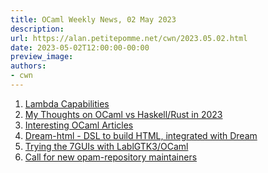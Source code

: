 ```yaml
---
title: OCaml Weekly News, 02 May 2023
description:
url: https://alan.petitepomme.net/cwn/2023.05.02.html
date: 2023-05-02T12:00:00-00:00
preview_image:
authors:
- cwn
---
```


<ol><li><a href="https://alan.petitepomme.net/cwn/2023.05.02.html#1">Lambda Capabilities</a></li><li><a href="https://alan.petitepomme.net/cwn/2023.05.02.html#2">My Thoughts on OCaml vs Haskell/Rust in 2023</a></li><li><a href="https://alan.petitepomme.net/cwn/2023.05.02.html#3">Interesting OCaml Articles</a></li><li><a href="https://alan.petitepomme.net/cwn/2023.05.02.html#4">Dream-html - DSL to build HTML, integrated with Dream</a></li><li><a href="https://alan.petitepomme.net/cwn/2023.05.02.html#5">Trying the 7GUIs with LablGTK3/OCaml</a></li><li><a href="https://alan.petitepomme.net/cwn/2023.05.02.html#6">Call for new opam-repository maintainers</a></li></ol>

